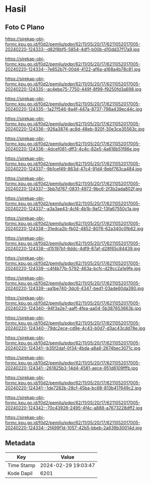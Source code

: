 # Hasil

## Foto C Plano

https://sirekap-obj-formc.kpu.go.id/f0d2/pemilu/pdpr/62/11/05/20/17/6211052017005-20240220-124333--d82f8bf5-5854-4df1-b00b-d10dd37f17a9.jpg

https://sirekap-obj-formc.kpu.go.id/f0d2/pemilu/pdpr/62/11/05/20/17/6211052017005-20240220-124334--7e852b7f-00d4-4122-af6a-a168a4b78c81.jpg

https://sirekap-obj-formc.kpu.go.id/f0d2/pemilu/pdpr/62/11/05/20/17/6211052017005-20240220-124335--ac4ebe75-7750-449f-8f99-f9250fd3a698.jpg

https://sirekap-obj-formc.kpu.go.id/f0d2/pemilu/pdpr/62/11/05/20/17/6211052017005-20240220-124335--1a27f546-8a4f-447a-8737-798a439ec44c.jpg

https://sirekap-obj-formc.kpu.go.id/f0d2/pemilu/pdpr/62/11/05/20/17/6211052017005-20240220-124336--926a3874-ac8d-48eb-920f-30e3ce35563c.jpg

https://sirekap-obj-formc.kpu.go.id/f0d2/pemilu/pdpr/62/11/05/20/17/6211052017005-20240220-124336--4dcef081-dff3-4c4c-82e5-4a618b51f86e.jpg

https://sirekap-obj-formc.kpu.go.id/f0d2/pemilu/pdpr/62/11/05/20/17/6211052017005-20240220-124337--9b1cef49-863d-47c4-91d4-8ebf763ca484.jpg

https://sirekap-obj-formc.kpu.go.id/f0d2/pemilu/pdpr/62/11/05/20/17/6211052017005-20240220-124337--3bb7d767-0831-4972-9bc6-2f3b2ada802f.jpg

https://sirekap-obj-formc.kpu.go.id/f0d2/pemilu/pdpr/62/11/05/20/17/6211052017005-20240220-124337--a3a3ae43-4cf4-4b1b-9af2-13fa67550c1a.jpg

https://sirekap-obj-formc.kpu.go.id/f0d2/pemilu/pdpr/62/11/05/20/17/6211052017005-20240220-124338--31edca2b-fb02-4852-8076-62a340c0fb62.jpg

https://sirekap-obj-formc.kpu.go.id/f0d2/pemilu/pdpr/62/11/05/20/17/6211052017005-20240220-124338--d15197b1-8ddc-4df9-87af-d28f65c84439.jpg

https://sirekap-obj-formc.kpu.go.id/f0d2/pemilu/pdpr/62/11/05/20/17/6211052017005-20240220-124339--c4f4b77b-5792-463a-bcfc-d29cc2a1e9fe.jpg

https://sirekap-obj-formc.kpu.go.id/f0d2/pemilu/pdpr/62/11/05/20/17/6211052017005-20240220-124339--aa1be740-3dc6-4347-bed1-03ade60da390.jpg

https://sirekap-obj-formc.kpu.go.id/f0d2/pemilu/pdpr/62/11/05/20/17/6211052017005-20240220-124340--94f3a2e7-aaff-4fea-aa04-5b387653663b.jpg

https://sirekap-obj-formc.kpu.go.id/f0d2/pemilu/pdpr/62/11/05/20/17/6211052017005-20240220-124340--79dc2ece-cd9e-4c43-b0d7-d3ac43cdd78e.jpg

https://sirekap-obj-formc.kpu.go.id/f0d2/pemilu/pdpr/62/11/05/20/17/6211052017005-20240220-124341--b35f2daf-0f34-4bda-a8a6-2674bec3071c.jpg

https://sirekap-obj-formc.kpu.go.id/f0d2/pemilu/pdpr/62/11/05/20/17/6211052017005-20240220-124341--261825b3-14d4-4581-aece-951d6109fffb.jpg

https://sirekap-obj-formc.kpu.go.id/f0d2/pemilu/pdpr/62/11/05/20/17/6211052017005-20240220-124341--1de7282b-28cf-45ba-bc68-813b417649c2.jpg

https://sirekap-obj-formc.kpu.go.id/f0d2/pemilu/pdpr/62/11/05/20/17/6211052017005-20240220-124342--70c43926-2495-4f4c-a888-a7673228dff2.jpg

https://sirekap-obj-formc.kpu.go.id/f0d2/pemilu/pdpr/62/11/05/20/17/6211052017005-20240220-124334--2f499f1d-1057-42b5-bbeb-2a639b30014d.jpg


## Metadata

| Key        | Value               |
| ---------- | ------------------- |
| Time Stamp | 2024-02-29 19:03:47 |
| Kode Dapil | 6201                |



